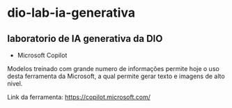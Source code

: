 # dio-lab-ia-generativa

## laboratorio de IA generativa da DIO

- Microsoft Copilot

Modelos treinado com grande numero de informações permite hoje o uso desta ferramenta da Microsoft, a qual permite gerar texto e imagens de alto nivel.

Link da ferramenta: https://copilot.microsoft.com/

